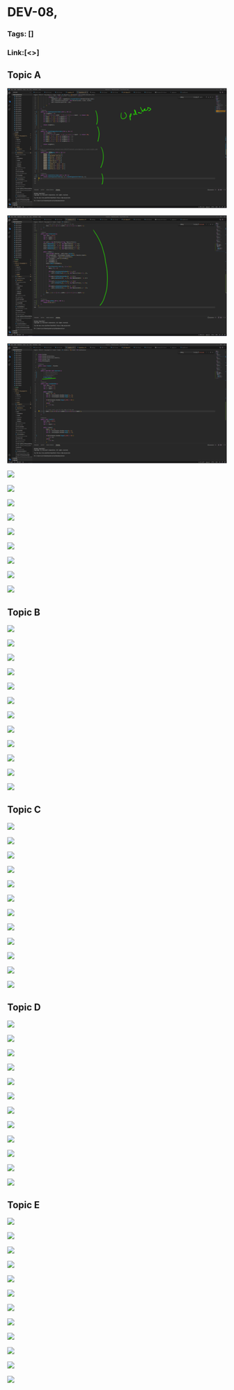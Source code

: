# DEV-08,
### Tags: []
### Link:[<>]

## Topic A
![](../images/DEV-08/DEV-08-A1.png)

![](../images/DEV-08/DEV-08-A2.png)

![](../images/DEV-08/DEV-08-A3.png)

![](../images/DEV-08/DEV-08-A4.png)

![](../images/DEV-08/DEV-08-A5.png)

![](../images/DEV-08/DEV-08-A6.png)

![](../images/DEV-08/DEV-08-A7.png)

![](../images/DEV-08/DEV-08-A8.png)

![](../images/DEV-08/DEV-08-A9.png)

![](../images/DEV-08/DEV-08-A10.png)

![](../images/DEV-08/DEV-08-A11.png)

![](../images/DEV-08/DEV-08-A12.png)

## Topic B
![](../images/DEV-08/DEV-08-B1.png)

![](../images/DEV-08/DEV-08-B2.png)

![](../images/DEV-08/DEV-08-B3.png)

![](../images/DEV-08/DEV-08-B4.png)

![](../images/DEV-08/DEV-08-B5.png)

![](../images/DEV-08/DEV-08-B6.png)

![](../images/DEV-08/DEV-08-B7.png)

![](../images/DEV-08/DEV-08-B8.png)

![](../images/DEV-08/DEV-08-B9.png)

![](../images/DEV-08/DEV-08-B10.png)

![](../images/DEV-08/DEV-08-B11.png)

![](../images/DEV-08/DEV-08-B12.png)

## Topic C
![](../images/DEV-08/DEV-08-C1.png)

![](../images/DEV-08/DEV-08-C2.png)

![](../images/DEV-08/DEV-08-C3.png)

![](../images/DEV-08/DEV-08-C4.png)

![](../images/DEV-08/DEV-08-C5.png)

![](../images/DEV-08/DEV-08-C6.png)

![](../images/DEV-08/DEV-08-C7.png)

![](../images/DEV-08/DEV-08-C8.png)

![](../images/DEV-08/DEV-08-C9.png)

![](../images/DEV-08/DEV-08-C10.png)

![](../images/DEV-08/DEV-08-C11.png)

![](../images/DEV-08/DEV-08-C12.png)

## Topic D
![](../images/DEV-08/DEV-08-D1.png)

![](../images/DEV-08/DEV-08-D2.png)

![](../images/DEV-08/DEV-08-D3.png)

![](../images/DEV-08/DEV-08-D4.png)

![](../images/DEV-08/DEV-08-D5.png)

![](../images/DEV-08/DEV-08-D6.png)

![](../images/DEV-08/DEV-08-D7.png)

![](../images/DEV-08/DEV-08-D8.png)

![](../images/DEV-08/DEV-08-D9.png)

![](../images/DEV-08/DEV-08-D10.png)

![](../images/DEV-08/DEV-08-D11.png)

![](../images/DEV-08/DEV-08-D12.png)

## Topic E
![](../images/DEV-08/DEV-08-E1.png)

![](../images/DEV-08/DEV-08-E2.png)

![](../images/DEV-08/DEV-08-E3.png)

![](../images/DEV-08/DEV-08-E4.png)

![](../images/DEV-08/DEV-08-E5.png)

![](../images/DEV-08/DEV-08-E6.png)

![](../images/DEV-08/DEV-08-E7.png)

![](../images/DEV-08/DEV-08-E8.png)

![](../images/DEV-08/DEV-08-E9.png)

![](../images/DEV-08/DEV-08-E10.png)

![](../images/DEV-08/DEV-08-E11.png)

![](../images/DEV-08/DEV-08-E12.png)

